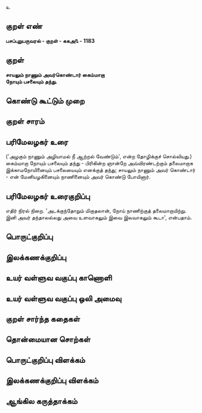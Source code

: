 உ

## குறள் எண் 

**பசப்புறுபருவரல் - குறள் - ககஅ௩ - 1183**

## குறள் 

**சாயலும் நாணும் அவர்கொண்டார் கைம்மாறா  
நோயும் பசலையும் தந்து.** 

## கொண்டு கூட்டும் முறை


## குறள் சாரம் 


## பரிமேலழகர் உரை

('அழகும் நாணும் அழியாமல் நீ ஆற்றல் வேண்டும்', என்ற தோழிக்குச் சொல்லியது.) கைம்மாறா நோயும் பசலையும் தந்து - பிரிகின்ற ஞான்றே அவ்விரண்டற்கும் தலைமாறாக இக்காமநோயினையும் பசலையையும் எனக்குத் தந்து; சாயலும் நாணும் அவர் கொண்டார் - என் மேனியழகினையும் நாணினையும் அவர் கொண்டு போயினார்.

## பரிமேலழகர் உரைகுறிப்பு   

எதிர் நிரல் நிறை. 'அடக்குந்தோறும் மிகுதலான், நோய் நாணிற்குத் தலைமாறாயிற்று. இனி அவர் தந்தாலல்லது அவை உளவாகலும் இவை இலவாகலும் கூடா', என்பதாம்.

## பொருட்குறிப்பு 


## இலக்கணக்குறிப்பு  


## உயர் வள்ளுவ வகுப்பு காணொளி


## உயர் வள்ளுவ வகுப்பு ஒலி அமைவு 

 
## குறள் சார்ந்த கதைகள் 


## தொன்மையான சொற்கள்


## பொருட்குறிப்பு விளக்கம்


## இலக்கணக்குறிப்பு விளக்கம்


## ஆங்கில கருத்தாக்கம் 


